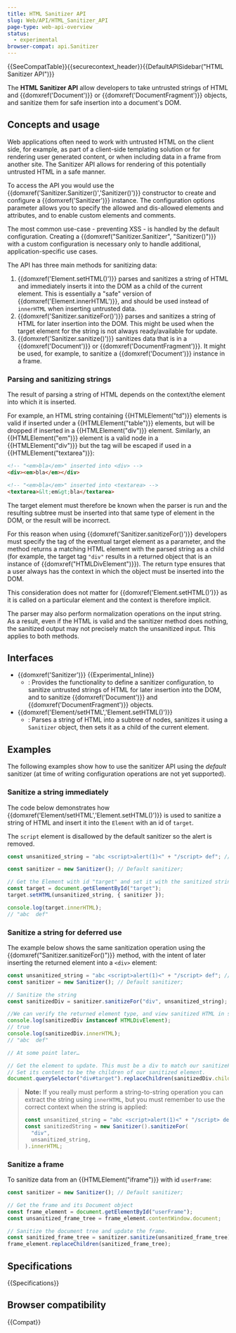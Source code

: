 ```yaml
---
title: HTML Sanitizer API
slug: Web/API/HTML_Sanitizer_API
page-type: web-api-overview
status:
  - experimental
browser-compat: api.Sanitizer
---
```


{{SeeCompatTable}}{{securecontext_header}}{{DefaultAPISidebar("HTML Sanitizer API")}}

The **HTML Sanitizer API** allow developers to take untrusted strings of HTML and {{domxref('Document')}} or {{domxref('DocumentFragment')}} objects, and sanitize them for safe insertion into a document's DOM.

## Concepts and usage

Web applications often need to work with untrusted HTML on the client side, for example, as part of a client-side templating solution or for rendering user generated content, or when including data in a frame from another site.
The Sanitizer API allows for rendering of this potentially untrusted HTML in a safe manner.

To access the API you would use the {{domxref('Sanitizer.Sanitizer()','Sanitizer()')}} constructor to create and configure a {{domxref('Sanitizer')}} instance.
The configuration options parameter allows you to specify the allowed and dis-allowed elements and attributes, and to enable custom elements and comments.

The most common use-case - preventing XSS - is handled by the default configuration.
Creating a {{domxref("Sanitizer.Sanitizer", "Sanitizer()")}} with a custom configuration is necessary only to handle additional, application-specific use cases.

The API has three main methods for sanitizing data:

1. {{domxref('Element.setHTML()')}} parses and sanitizes a string of HTML and immediately inserts it into the DOM as a child of the current element.
   This is essentially a "safe" version of {{domxref('Element.innerHTML')}}, and should be used instead of `innerHTML` when inserting untrusted data.
2. {{domxref('Sanitizer.sanitizeFor()')}} parses and sanitizes a string of HTML for later insertion into the DOM. This might be used when the target element for the string is not always ready/available for update.
3. {{domxref('Sanitizer.sanitize()')}} sanitizes data that is in a {{domxref('Document')}} or {{domxref('DocumentFragment')}}. It might be used, for example, to sanitize a {{domxref('Document')}} instance in a frame.

### Parsing and sanitizing strings

The result of parsing a string of HTML depends on the context/the element into which it is inserted.

For example, an HTML string containing {{HTMLElement("td")}} elements is valid if inserted under a {{HTMLElement("table")}} elements, but will be dropped if inserted in a {{HTMLElement("div")}} element.
Similarly, an {{HTMLElement("em")}} element is a valid node in a {{HTMLElement("div")}} but the tag will be escaped if used in a {{HTMLElement("textarea")}}:

```html
<!-- "<em>bla</em>" inserted into <div> -->
<div><em>bla</em></div>

<!-- "<em>bla</em>" inserted into <textarea> -->
<textarea>&lt;em&gt;bla</textarea>
```

The target element must therefore be known when the parser is run and the resulting subtree must be inserted into that same type of element in the DOM, or the result will be incorrect.

For this reason when using {{domxref('Sanitizer.sanitizeFor()')}} developers must specify the tag of the eventual target element as a parameter, and the method returns a matching HTML element with the parsed string as a child (for example, the target tag `"div"` results in a returned object that is an instance of {{domxref("HTMLDivElement")}}).
The return type ensures that a user always has the context in which the object must be inserted into the DOM.

This consideration does not matter for {{domxref('Element.setHTML()')}} as it is called on a particular element and the context is therefore implicit.

The parser may also perform normalization operations on the input string.
As a result, even if the HTML is valid and the sanitizer method does nothing, the sanitized output may not precisely match the unsanitized input.
This applies to both methods.

## Interfaces

- {{domxref('Sanitizer')}} {{Experimental_Inline}}
  - : Provides the functionality to define a sanitizer configuration, to sanitize untrusted strings of HTML for later insertion into the DOM, and to sanitize {{domxref('Document')}} and {{domxref('DocumentFragment')}} objects.
- {{domxref('Element/setHTML','Element.setHTML()')}}
  - : Parses a string of HTML into a subtree of nodes, sanitizes it using a `Sanitizer` object, then sets it as a child of the current element.

## Examples

The following examples show how to use the sanitizer API using the _default_ sanitizer (at time of writing configuration operations are not yet supported).

### Sanitize a string immediately

The code below demonstrates how {{domxref('Element/setHTML','Element.setHTML()')}} is used to sanitize a string of HTML and insert it into the `Element` with an id of `target`.

The `script` element is disallowed by the default sanitizer so the alert is removed.

```js
const unsanitized_string = "abc <script>alert(1)<" + "/script> def"; // Unsanitized string of HTML

const sanitizer = new Sanitizer(); // Default sanitizer;

// Get the Element with id "target" and set it with the sanitized string.
const target = document.getElementById("target");
target.setHTML(unsanitized_string, { sanitizer });

console.log(target.innerHTML);
// "abc  def"
```

### Sanitize a string for deferred use

The example below shows the same sanitization operation using the {{domxref("Sanitizer.sanitizeFor()")}} method, with the intent of later inserting the returned element into a `<div>` element:

```js
const unsanitized_string = "abc <script>alert(1)<" + "/script> def"; // Unsanitized string of HTML
const sanitizer = new Sanitizer(); // Default sanitizer;

// Sanitize the string
const sanitizedDiv = sanitizer.sanitizeFor("div", unsanitized_string);

//We can verify the returned element type, and view sanitized HTML in string form:
console.log(sanitizedDiv instanceof HTMLDivElement);
// true
console.log(sanitizedDiv.innerHTML);
// "abc  def"

// At some point later…

// Get the element to update. This must be a div to match our sanitizeFor() context.
// Set its content to be the children of our sanitized element.
document.querySelector("div#target").replaceChildren(sanitizedDiv.children);
```

> **Note:** If you really must perform a string-to-string operation you can extract the string using `innerHTML`,
> but you must remember to use the correct context when the string is applied:
>
> ```js
> const unsanitized_string = "abc <script>alert(1)<" + "/script> def";
> const sanitizedString = new Sanitizer().sanitizeFor(
>   "div",
>   unsanitized_string,
> ).innerHTML;
> ```

### Sanitize a frame

To sanitize data from an {{HTMLElement("iframe")}} with id `userFrame`:

```js
const sanitizer = new Sanitizer(); // Default sanitizer;

// Get the frame and its Document object
const frame_element = document.getElementById("userFrame");
const unsanitized_frame_tree = frame_element.contentWindow.document;

// Sanitize the document tree and update the frame.
const sanitized_frame_tree = sanitizer.sanitize(unsanitized_frame_tree);
frame_element.replaceChildren(sanitized_frame_tree);
```

## Specifications

{{Specifications}}

## Browser compatibility

{{Compat}}
